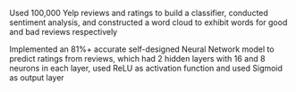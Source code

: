  Used 100,000 Yelp reviews and ratings to build a classifier, conducted sentiment analysis, and constructed a word cloud to exhibit words for good and bad reviews respectively
  
  Implemented an 81%+ accurate self-designed Neural Network model to predict ratings from reviews, which had 2 hidden layers with 16 and 8 neurons in each layer, used ReLU as activation function and used Sigmoid as output layer
